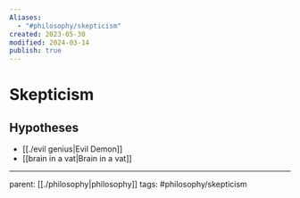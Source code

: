 ```yaml
---
Aliases:
  - "#philosophy/skepticism"
created: 2023-05-30
modified: 2024-03-14
publish: true
---
```


# Skepticism

## Hypotheses
- [[./evil genius|Evil Demon]]
- [[brain in a vat|Brain in a vat]]

---
parent: [[./philosophy|philosophy]]
tags: #philosophy/skepticism